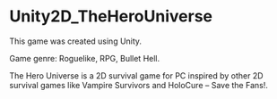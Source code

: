 # Unity2D_TheHeroUniverse
This game was created using Unity.

Game genre: Roguelike, RPG, Bullet Hell.

The Hero Universe is a 2D survival game for PC inspired by other 2D survival games like Vampire Survivors and HoloCure – Save the Fans!.
